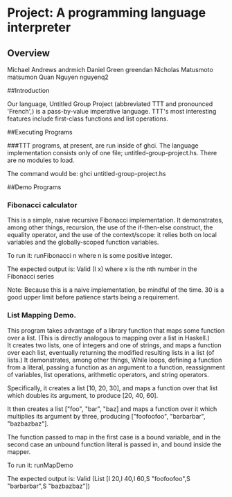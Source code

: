 # Project: A programming language interpreter
## Overview

Michael Andrews andrmich
Daniel Green greendan
Nicholas Matusmoto matsumon
Quan Nguyen nguyenq2

##Introduction

Our language, Untitled Group Project (abbreviated TTT and pronounced 'French',)
is a pass-by-value imperative language.  TTT's most interesting features include
first-class functions and list operations.

##Executing Programs

###TTT programs, at present, are run inside of ghci.  The language implementation
consists only of one file; untitled-group-project.hs.  There are no modules to load.

The command would be:
	ghci untitled-group-project.hs

##Demo Programs

### Fibonacci calculator

This is a simple, naive recursive Fibonacci implementation.  It demonstrates,
among other things, recursion, the use of the if-then-else construct, the equality
operator, and the use of the context/scope: it relies both on local variables and
the globally-scoped function variables.

To run it:
	runFibonacci n
		where n is some positive integer.

The expected output is:
	Valid (I x)
		where x is the nth number in the Fibonacci series

Note: Because this is a naive implementation, be mindful of the time.  30 is a
good upper limit before patience starts being a requirement.

### List Mapping Demo.

This program takes advantage of a library function that maps some function over
a list.  (This is directly analogous to mapping over a list in Haskell.)  
It creates two lists, one of integers and one of strings, and maps
a function over each list, eventually returning the modified resulting lists in
a list (of lists.)  It demonstrates, among other things, While loops, defining a
function from a literal, passing a function as an argument to a function,
reassignment of variables, list operations, arithmetic operators, and string
operators.

Specifically, it creates a list [10, 20, 30], and maps a function over that list
which doubles its argument, to produce [20, 40, 60].

It then creates a list ["foo", "bar", "baz] and maps a function over it which
multiplies its argument by three, producing 
["foofoofoo", "barbarbar", "bazbazbaz"].

The function passed to map in the first case is a bound variable, and in the
second case an unbound function literal is passed in, and bound inside the mapper.

To run it:
	runMapDemo

The expected output is:
	Valid (List [I 20,I 40,I 60,S "foofoofoo",S "barbarbar",S "bazbazbaz"])